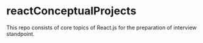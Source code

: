 # reactConceptualProjects
 This repo consists of core topics of React.js for the preparation of interview standpoint.
